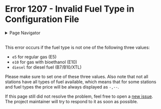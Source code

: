 # Error 1207 - Invalid Fuel Type in Configuration File

<details>
<summary>Page Navigator</summary>
<ul style="list-style: '▶  '"><li><a href="https://github.com/smolinde/iot-dashboard">Main Page</a></li>
<li><a href="https://github.com/smolinde/iot-dashboard/tree/master/errors">Error Pages</a></li>
<li><a href="https://github.com/smolinde/iot-dashboard/issues">Other Issues</a></li></ul>
</details><br>

This error occurs if the fuel type is not one of the following three values:

- `e5` for regular gas (E5)
- `e10` for gas with bioethanol (E10)
- `diesel` for diesel fuel (B7/B10/XTL)

Please make sure to set one of these three values. Also note that not all stations have all types of fuel available, which means that for some stations and fuel types the price will be always displayed as `-,--`.

If this page still did not resolve the problem, feel free to open a [new issue](https://github.com/smolinde/iot-dashboard/issues/new?template=BLANK_ISSUE). The project maintainer will try to respond to it as soon as possible.